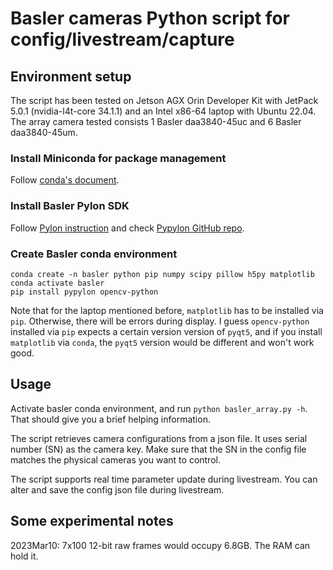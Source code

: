 # Basler cameras Python script for config/livestream/capture

## Environment setup
The script has been tested on Jetson AGX Orin Developer Kit with JetPack 5.0.1 (nvidia-l4t-core	34.1.1) and an Intel x86-64 laptop with Ubuntu 22.04.   
The array camera tested consists 1 Basler daa3840-45uc and 6 Basler daa3840-45um.

### Install Miniconda for package management
Follow [conda's document](https://docs.conda.io/en/latest/miniconda.html).

### Install Basler Pylon SDK
Follow [Pylon instruction](https://www.baslerweb.com/en/products/basler-pylon-camera-software-suite/)
and check [Pypylon GitHub repo](https://github.com/basler/pypylon).

### Create Basler conda environment
```
conda create -n basler python pip numpy scipy pillow h5py matplotlib
conda activate basler
pip install pypylon opencv-python
```
Note that for the laptop mentioned before, `matplotlib` has to be installed via `pip`. Otherwise, there will be errors during display. 
I guess `opencv-python` installed via `pip` expects a certain version version of `pyqt5`, and if you install `matplotlib` via `conda`, 
the `pyqt5` version would be different and won't work good.

## Usage
Activate basler conda environment, and run `python basler_array.py -h`. 
That should give you a brief helping information.

The script retrieves camera configurations from a json file. It uses serial number (SN) as the camera key. 
Make sure that the SN in the config file matches the physical cameras you want to control. 

The script supports real time parameter update during livestream. You can alter and save the config json file during livestream.

## Some experimental notes
2023Mar10: 7x100 12-bit raw frames would occupy 6.8GB. The RAM can hold it.
